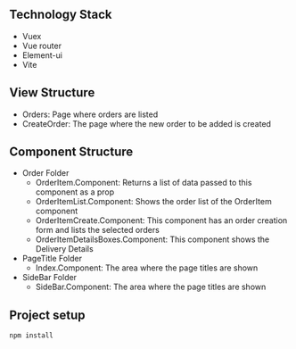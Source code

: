 ## Technology Stack

- Vuex
- Vue router
- Element-ui
- Vite

## View Structure

- Orders: Page where orders are listed
- CreateOrder: The page where the new order to be added is created

## Component Structure

- Order Folder  
    - OrderItem.Component: Returns a list of data passed to this component as a prop
    - OrderItemList.Component: Shows the order list of the OrderItem component
    - OrderItemCreate.Component: This component has an order creation form and lists the selected orders
    - OrderItemDetailsBoxes.Component: This component shows the Delivery Details
- PageTitle Folder
    - Index.Component: The area where the page titles are shown
- SideBar Folder
    - SideBar.Component: The area where the page titles are shown



## Project setup

```
npm install
```
